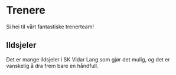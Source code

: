 <script setup>
import { VPTeamMembers } from 'vitepress/theme'

const members = [
  {
    avatar: '/avatars/gustavvasdal.jpg',
    name: 'Gustav Vasdal',
    title: 'Trener og organisator'
  },
  {
    avatar: '/avatars/magnushojen.jpg',
    name: 'Magnus Højen',
    title: 'Trener'
  },
    {
    avatar: '/avatars/markusharbo.jpg',
    name: 'Markus Harbo',
    title: 'Sportslig tankesmed'
  }
]
</script>

# Trenere

Si hei til vårt fantastiske trenerteam!

<VPTeamMembers size="medium" :members="members" />


## Ildsjeler

Det er mange ildsjeler i SK Vidar Lang som gjør det mulig, og det er vanskelig å dra frem bare en håndfull.
<VPTeamMembers
  size="medium"
  :members="[
        {
          avatar: '/avatars/anne-line.png',
          name: 'Anne-Line Evenstad Dahlen',
          title: 'Altmuligdame'
        },
        {
          avatar: '/avatars/axel-wolland.png',
          name: 'Axel Wollan',
          title: 'Styremedlem i SKV'
        },
        {
          avatar: '/avatars/fredrikfyksen.jpg',
          name: 'Fredrik Sætereng Fyksen',
          title: 'Altmuligmann'
        },
        {
          avatar: '/avatars/ingrid-huitfeldt.png',
          name: 'Ingrid Marie Schaumburg Huitfeldt',
          title: 'Styremedlem i SKV'
        },
        {
          avatar: '/avatars/magnus-warvik.png',
          name: 'Magnus Warvik',
          title: 'Tidtakning'
        },
        {
          avatar: '/avatars/mathilde-theisen.png',
          name: 'Mathilde Theisen',
          title: 'Passer på alle'
        },
        {
          avatar: '/avatars/sofie-fosselie.jpg',
          name: 'Sofie Fosselie',
          title: 'Altmuligdame'
        },
        {
          avatar: '/avatars/steinar-gunderson.png',
          name: 'Steinar H. Gunderson',
          title: 'Kodekriger, integrasjon mellom Slack og regneark'
        },
        {
          avatar: '/avatars/tore-lervik.png',
          name: 'Tore Lervik',
          title: 'Main guy bak skvidar.run'
        }
]"
/>

